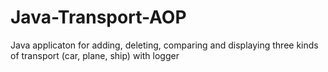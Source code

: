 # Java-Transport-AOP
Java applicaton for adding, deleting, comparing  and displaying three kinds of transport (car, plane, ship) with logger
